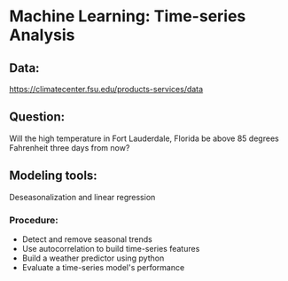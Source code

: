 # Machine Learning: Time-series Analysis
## Data:
https://climatecenter.fsu.edu/products-services/data
## Question: 
Will the high temperature in Fort Lauderdale, Florida be above 85 degrees Fahrenheit three days from now?
## Modeling tools:
Deseasonalization and linear regression

### Procedure: 
* Detect and remove seasonal trends <br />
* Use autocorrelation to build time-series features <br />
* Build a weather predictor using python <br />
* Evaluate a time-series model's performance <br />
